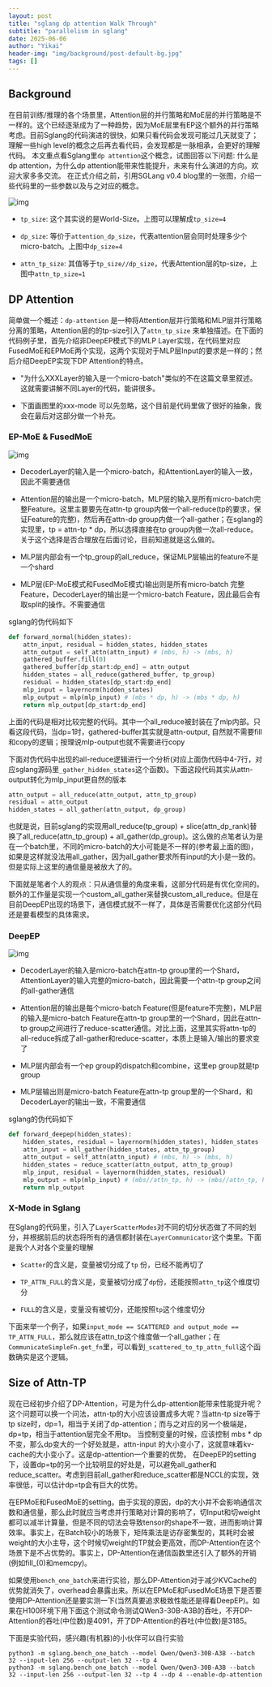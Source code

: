 ```yaml
---
layout: post
title: "sglang dp attention Walk Through"
subtitle: "parallelism in sglang"
date: 2025-06-06
author: "Yikai"
header-img: "img/background/post-default-bg.jpg"
tags: []
---
```


## Background

在目前训练/推理的各个场景里，Attention层的并行策略和MoE层的并行策略是不一样的。这个已经逐渐成为了一种趋势，因为MoE层里有EP这个额外的并行策略考虑。目前Sglang的代码演进的很快，如果只看代码会发现可能过几天就变了；理解一些high level的概念之后再去看代码，会发现都是一脉相承，会更好的理解代码。
本文重点看Sglang里`dp attention`这个概念，试图回答以下问题: 什么是 dp attention，为什么dp attention能带来性能提升，未来有什么演进的方向。欢迎大家多多交流。
在正式介绍之前，引用SGLang v0.4 blog里的一张图，介绍一些代码里的一些参数以及与之对应的概念。

![img](../../../../img/llm/dp_attention/overview.PNG)

- `tp_size`: 这个其实说的是World-Size。上图可以理解成`tp_size=4`

- `dp_size`: 等价于`attention_dp_size`，代表attention层会同时处理多少个micro-batch。上图中`dp_size=4`

- `attn_tp_size`: 其值等于`tp_size//dp_size`，代表Attention层的tp-size，上图中`attn_tp_size=1`

## DP Attention

简单做一个概述：`dp-attention` 是一种将Attention层并行策略和MLP层并行策略分离的策略，Attention层的的tp-size引入了`attn_tp_size` 来单独描述。在下面的代码例子里，首先介绍非DeepEP模式下的MLP Layer实现，在代码里对应FusedMoE和EPMoE两个实现，这两个实现对于MLP层Input的要求是一样的；然后介绍DeepEP实现下DP Attention的特点。

- "为什么XXXLayer的输入是一个micro-batch"类似的不在这篇文章里叙述。这就需要讲解不同Layer的代码，能讲很多。

- 下面画图里的xxx-mode 可以先忽略，这个目前是代码里做了很好的抽象，我会在最后对这部分做一个补充。

### EP-MoE & FusedMoE

![img](../../../../img/llm/dp_attention/EPMoE.PNG)

- DecoderLayer的输入是一个micro-batch，和AttentionLayer的输入一致，因此不需要通信

- Attention层的输出是一个micro-batch，MLP层的输入是所有micro-batch完整Feature。这里主要要先在attn-tp group内做一个all-reduce(tp的要求，保证Feature的完整)，然后再在attn-dp group内做一个all-gather；在sglang的实现里，tp = attn-tp * dp，所以选择直接在tp group内做一次all-reduce。关于这个选择是否合理放在后面讨论，目前知道就是这么做的。

- MLP层内部会有一个tp_group的all_reduce，保证MLP层输出的feature不是一个shard

- MLP层(EP-MoE模式和FusedMoE模式)输出则是所有micro-batch 完整Feature，DecoderLayer的输出是一个micro-batch Feature，因此最后会有取split的操作。不需要通信

sglang的伪代码如下
```python
def forward_normal(hidden_states):
    attn_input, residual = hidden_states, hidden_states
    attn_output = self_attn(attn_input) # (mbs, h) -> (mbs, h)
    gathered_buffer.fill(0)
    gathered_buffer[dp_start:dp_end] = attn_output
    hidden_states = all_reduce(gathered_buffer, tp_group)
    residual = hidden_states[dp_start:dp_end]
    mlp_input = layernorm(hidden_states)
    mlp_output = mlp(mlp_input) # (mbs * dp, h) -> (mbs * dp, h)
    return mlp_output[dp_start:dp_end]
```

上面的代码是相对比较完整的代码。其中一个all_reduce被封装在了mlp内部。只看这段代码，当dp=1时，gathered-buffer其实就是attn-output, 自然就不需要fill和copy的逻辑；按理说mlp-output也就不需要进行copy

下面对伪代码中出现的all-reduce逻辑进行一个分析(对应上面伪代码中4-7行，对应sglang源码里`_gather_hidden_states`这个函数)。下面这段代码其实从attn-output转化为mlp_input更自然的版本
```python
attn_output = all_reduce(attn_output, attn_tp_group)
residual = attn_output
hidden_states = all_gather(attn_output, dp_group)
```

也就是说，目前sglang的实现用all_reduce(tp_group) + slice(attn_dp_rank)替换了all_reduce(attn_tp_group) + all_gather(dp_group)。这么做的点笔者认为是在一个batch里，不同的micro-batch的大小可能是不一样的(参考最上面的图)，如果是这样就没法用all_gather，因为all_gather要求所有input的大小是一致的。但是实际上这里的通信量是被放大了的。

下面就是笔者个人的观点：只从通信量的角度来看，这部分代码是有优化空间的。额外的工作量是实现一个custom_all_gather来替换custom_all_reduce。但是在目前DeepEP出现的场景下，通信模式就不一样了，具体是否需要优化这部分代码还是要看模型的具体需求。

### DeepEP

![img](../../../../img/llm/dp_attention/DeepEP.PNG)

- DecoderLayer的输入是micro-batch在attn-tp group里的一个Shard，AttentionLayer的输入完整的micro-batch，因此需要一个attn-tp group之间的all-gather通信

- Attention层的输出是每个micro-batch Feature(但是feature不完整)，MLP层的输入是micro-batch Feature在attn-tp group里的一个Shard，因此在attn-tp group之间进行了reduce-scatter通信。对比上面，这里其实将attn-tp的all-reduce拆成了all-gather和reduce-scatter，本质上是输入/输出的要求变了

- MLP层内部会有一个ep group的dispatch和combine，这里ep group就是tp group

- MLP层输出则是micro-batch Feature在attn-tp group里的一个Shard，和DecoderLayer的输出一致，不需要通信

sglang的伪代码如下
```python
def forward_deepep(hidden_states):
    hidden_states, residual = layernorm(hidden_states), hidden_states
    attn_input = all_gather(hidden_states, attn_tp_group)
    attn_output = self_attn(attn_input) # (mbs, h) -> (mbs, h)
    hidden_states = reduce_scatter(attn_output, attn_tp_group)
    mlp_input, residual = layernorm(hidden_states, residual)
    mlp_output = mlp(mlp_input) # (mbs//attn_tp, h) -> (mbs//attn_tp, h)
    return mlp_output
```

### X-Mode in Sglang

在Sglang的代码里，引入了`LayerScatterModes`对不同的切分状态做了不同的划分，并根据前后的状态将所有的通信都封装在`LayerCommunicator`这个类里。下面是我个人对各个变量的理解

- `Scatter`的含义是，变量被切分成了`tp` 份，已经不能再切了

- `TP_ATTN_FULL`的含义是，变量被切分成了`dp`份，还能按照`attn_tp`这个维度切分

- `FULL`的含义是，变量没有被切分，还能按照`tp`这个维度切分

下面来举一个例子，如果`input_mode == SCATTERED and output_mode == TP_ATTN_FULL`，那么就应该在attn_tp这个维度做一个all_gather；在`CommunicateSimpleFn.get_fn`里，可以看到`_scattered_to_tp_attn_full`这个函数确实是这个逻辑。

## Size of Attn-TP

现在已经初步介绍了DP-Attention，可是为什么dp-attention能带来性能提升呢？这个问题可以换一个问法，attn-tp的大小应该设置成多大呢？当attn-tp size等于tp size时，dp=1，相当于关闭了dp-attention；而与之对应的另一个极端是，dp=tp，相当于attention层完全不用tp。
当控制变量的时候，应该控制 mbs * dp 不变，那么dp变大的一个好处就是，attn-input 的大小变小了，这就意味着kv-cache的大小变小了。这是dp-attention一个重要的优势。
在DeepEP的setting下，设置dp=tp的另一个比较明显的好处是，可以避免all_gather和reduce_scatter。考虑到目前all_gather和reduce_scatter都是NCCL的实现，效率很低，可以估计dp=tp会有巨大的优势。

在EPMoE和FusedMoE的setting。由于实现的原因，dp的大小并不会影响通信次数和通信量，那么此时就应当考虑并行策略对计算的影响了，切Input和切weight都可以减半计算量，但是不同的切法会导致tensor的shape不一致，进而影响计算效率。事实上，在Batch较小的场景下，矩阵乘法是访存密集型的，其耗时会被weight的大小主导，这个时候切weight的TP就会更高效，而DP-Attention在这个场景下是不占优势的。事实上，DP-Attention在通信函数里还引入了额外的开销(例如fill_(0)和memcpy)。

如果使用`bench_one_batch`来进行实验，那么DP-Attention对于减少KVCache的优势就消失了，overhead会暴露出来。所以在EPMoE和FusedMoE场景下是否要使用DP-Attention还是要实测一下(当然真要追求极致性能还是得看DeepEP)。如果在H100环境下用下面这个测试命令测试QWen3-30B-A3B的吞吐，不开DP-Attention的吞吐(中位数)是4091，开了DP-Attention的吞吐(中位数)是3185。

下面是实验代码，感兴趣(有机器)的小伙伴可以自行实验

```shell
python3 -m sglang.bench_one_batch --model Qwen/Qwen3-30B-A3B --batch 32 --input-len 256 --output-len 32 --tp 4
python3 -m sglang.bench_one_batch --model Qwen/Qwen3-30B-A3B --batch 32 --input-len 256 --output-len 32 --tp 4 --dp 4 --enable-dp-attention 
```